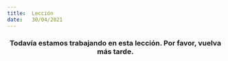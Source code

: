 ```yaml
---
title:  Lección
date:   30/04/2021
---
```


### <center>Todavía estamos trabajando en esta lección. Por favor, vuelva más tarde.</center>